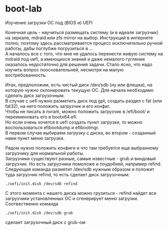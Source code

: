 # boot-lab
Изучение загрузки ОС под (BIOS и) UEFI

Конечная цель - научиться размещать систему (и в идеале загрузчик) на зеркале, mdraid или zfs mirror на выбор.
Инструкций в интернете полно, поэтому здесь рассматривается процесс исключительно ручной работы, дабы поглубже погрузиться в ...   
А началось все с того, что мне не удалось перенести живую систему на mdraid под uefi, а имеющихся знаний и даже немалого гугления оказалось недостаточно для решения задачи. Стало ясно, что надо изучить вопрос поосновательней, несмотря на малую востребованность.  

Итак, предположим, есть чистый диск /dev/sdb (ну или флешка), на которую нужно склонировать текущую ОС.
Для начала необходимо сделать диск загрузочным.  
В случае с uefi нужно разметить диск под gpt, создать раздел с fat (или fat32), на него положить загрузчик и его конфиг.  
Чтобы не писать в nvram, можно положить загрузчик в /efi/boot/ и переименовать его в bootx64.efi.  
Но если очень хочется в uefi создать пункт загрузки, то можно воспользоваться efibootdump и efibootmgr.  
В первом случае выбираем загрузку с диска, во втором - созданный нами пункт меню загрузки.  

Рядом нужно положить конфиги и что там требуется еще выбранному загрузчику для нормальной работы.  
Загрузчики существуют разные, самые известные - grub и виндовый загрузчик. Но есть загрузчики помоложе и поудобней, например refind.  
Следующая команда разметит /dev/sdb нужным образом и положит туда загрузчик refind, то есть сделает диск загрузочным:  
```
./uefi/init.disk /dev/sdb refind
```  
С этого момента с нашего диска можно грузиться - refind найдет все загрузчики установленных ОС и сгенерирует меню загрузки.  
Соотвественно команда
```
./uefi/init.disk /dev/sdb grub
```  
сделает загрузочный диск с grub-ом
